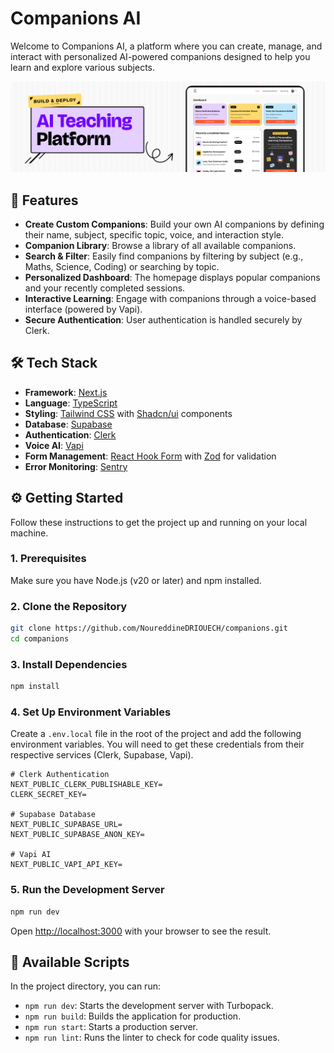 # Companions AI

Welcome to Companions AI, a platform where you can create, manage, and interact with personalized AI-powered companions designed to help you learn and explore various subjects.

![Hero Image](./public/readme/hero.png)

## 🚀 Features

- **Create Custom Companions**: Build your own AI companions by defining their name, subject, specific topic, voice, and interaction style.
- **Companion Library**: Browse a library of all available companions.
- **Search & Filter**: Easily find companions by filtering by subject (e.g., Maths, Science, Coding) or searching by topic.
- **Personalized Dashboard**: The homepage displays popular companions and your recently completed sessions.
- **Interactive Learning**: Engage with companions through a voice-based interface (powered by Vapi).
- **Secure Authentication**: User authentication is handled securely by Clerk.

## 🛠️ Tech Stack

- **Framework**: [Next.js](https://nextjs.org/)
- **Language**: [TypeScript](https://www.typescriptlang.org/)
- **Styling**: [Tailwind CSS](https://tailwindcss.com/) with [Shadcn/ui](https://ui.shadcn.com/) components
- **Database**: [Supabase](https://supabase.io/)
- **Authentication**: [Clerk](https://clerk.com/)
- **Voice AI**: [Vapi](https://vapi.ai/)
- **Form Management**: [React Hook Form](https://react-hook-form.com/) with [Zod](https://zod.dev/) for validation
- **Error Monitoring**: [Sentry](https://sentry.io/)

## ⚙️ Getting Started

Follow these instructions to get the project up and running on your local machine.

### 1. Prerequisites

Make sure you have Node.js (v20 or later) and npm installed.

### 2. Clone the Repository

```bash
git clone https://github.com/NoureddineDRIOUECH/companions.git
cd companions
```

### 3. Install Dependencies

```bash
npm install
```

### 4. Set Up Environment Variables

Create a `.env.local` file in the root of the project and add the following environment variables. You will need to get these credentials from their respective services (Clerk, Supabase, Vapi).

```env
# Clerk Authentication
NEXT_PUBLIC_CLERK_PUBLISHABLE_KEY=
CLERK_SECRET_KEY=

# Supabase Database
NEXT_PUBLIC_SUPABASE_URL=
NEXT_PUBLIC_SUPABASE_ANON_KEY=

# Vapi AI
NEXT_PUBLIC_VAPI_API_KEY=
```

### 5. Run the Development Server

```bash
npm run dev
```

Open [http://localhost:3000](http://localhost:3000) with your browser to see the result.

## 📜 Available Scripts

In the project directory, you can run:

- `npm run dev`: Starts the development server with Turbopack.
- `npm run build`: Builds the application for production.
- `npm run start`: Starts a production server.
- `npm run lint`: Runs the linter to check for code quality issues.
